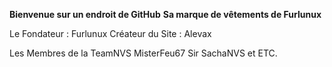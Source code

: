 **Bienvenue sur un endroit de GitHub**
**Sa marque de vêtements de Furlunux**

Le Fondateur : Furlunux
Créateur du Site : Alevax

Les Membres de la TeamNVS
MisterFeu67
Sir
SachaNVS
et ETC.
